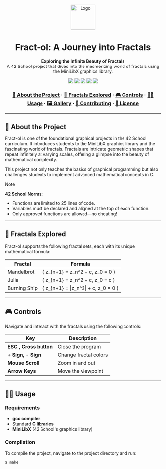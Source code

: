 <a name="readme-top"></a>
<div align="center">
  <!-- Logo -->
  <a href="https://github.com/zackxr/fract-ol">
    <img src="README_files/logo.png" alt="Logo" width="80" height="80">
  </a>

  <!-- Project Name -->
  <h1>Fract-ol: A Journey into Fractals</h1>

  <!-- Short Description -->
  <p align="center">
    <b>Exploring the Infinite Beauty of Fractals</b><br>
    A 42 School project that dives into the mesmerizing world of fractals using the MiniLibX graphics library.
  </p>

  <!-- Badges -->
  <p>
    <img src="https://img.shields.io/badge/score-125%20%2F%20100-brightgreen?style=for-the-badge" />
    <img src="https://img.shields.io/github/repo-size/zackxr/fract-ol?style=for-the-badge&logo=github" />
    <img src="https://img.shields.io/github/languages/count/zackxr/fract-ol?style=for-the-badge" />
    <img src="https://img.shields.io/github/languages/top/zackxr/fract-ol?style=for-the-badge" />
    <img src="https://img.shields.io/github/last-commit/zackxr/fract-ol?style=for-the-badge" />
  </p>

  <h3>
    <a href="#-about-the-project">📜 About the Project</a>
    <span> · </span>
    <a href="#-fractals-explored">🌌 Fractals Explored</a>
    <span> · </span>
    <a href="#-controls">🎮 Controls</a>
    <span> · </span>
    <a href="#-usage">👨‍💻 Usage</a>
    <span> · </span>
    <a href="#-gallery">🖼️ Gallery</a>
    <span> · </span>
    <a href="#-contributing">🤝 Contributing</a>
    <span> · </span>
    <a href="#-license">📜 License</a>
  </h3>
</div>

---

## 📜 About the Project

Fract-ol is one of the foundational graphical projects in the 42 School curriculum. It introduces students to the MiniLibX graphics library and the fascinating world of fractals. Fractals are intricate geometric shapes that repeat infinitely at varying scales, offering a glimpse into the beauty of mathematical complexity.

This project not only teaches the basics of graphical programming but also challenges students to implement advanced mathematical concepts in C.

> [!NOTE]  
> **42 School Norms:**
> - Functions are limited to 25 lines of code.
> - Variables must be declared and aligned at the top of each function.
> - Only approved functions are allowed—no cheating!

---

## 🌌 Fractals Explored

Fract-ol supports the following fractal sets, each with its unique mathematical formula:

| Fractal         | Formula                                                                                           |
|-----------------|---------------------------------------------------------------------------------------------------|
| Mandelbrot      | \( z_{n+1} = z_n^2 + c, z_0 = 0 \)                                                                |
| Julia           | \( z_{n+1} = z_n^2 + c, z_0 = c \)                                                                |
| Burning Ship    | \( z_{n+1} = \|z_n^2\| + c, z_0 = 0 \)                                                            |
-----------------------------------------------------------------------------------------------------------------------

## 🎮 Controls

Navigate and interact with the fractals using the following controls:

| Key                     | Description                      |
|-------------------------|----------------------------------|
| **ESC , Cross button**  | Close the program                |
| **+ Sign, - Sign**      | Change fractal colors            |
| **Mouse Scroll**        | Zoom in and out                  |
| **Arrow Keys**          | Move the viewpoint               |

---

## 👨‍💻 Usage

### Requirements
- **gcc compiler**
- Standard **C libraries**
- **MiniLibX** (42 School's graphics library)

### Compilation
To compile the project, navigate to the project directory and run:
```shell
$ make
